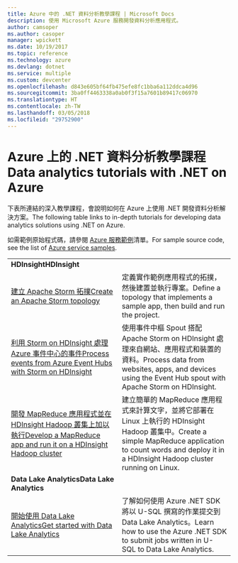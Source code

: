 ```yaml
---
title: Azure 中的 .NET 資料分析教學課程 | Microsoft Docs
description: 使用 Microsoft Azure 服務開發資料分析應用程式。
author: camsoper
ms.author: casoper
manager: wpickett
ms.date: 10/19/2017
ms.topic: reference
ms.technology: azure
ms.devlang: dotnet
ms.service: multiple
ms.custom: devcenter
ms.openlocfilehash: d843e605bf64fb475efe8fc1bba6a112ddca4d96
ms.sourcegitcommit: 3ba0ff4463338a0ab0f3f15a7601b89417c06970
ms.translationtype: HT
ms.contentlocale: zh-TW
ms.lasthandoff: 03/05/2018
ms.locfileid: "29752900"
---
```

# <a name="data-analytics-tutorials-with-net-on-azure"></a><span data-ttu-id="ea5ed-103">Azure 上的 .NET 資料分析教學課程</span><span class="sxs-lookup"><span data-stu-id="ea5ed-103">Data analytics tutorials with .NET on Azure</span></span>

<span data-ttu-id="ea5ed-104">下表所連結的深入教學課程，會說明如何在 Azure 上使用 .NET 開發資料分析解決方案。</span><span class="sxs-lookup"><span data-stu-id="ea5ed-104">The following table links to in-depth tutorials for developing data analytics solutions using .NET on Azure.</span></span> 

<span data-ttu-id="ea5ed-105">如需範例原始程式碼，請參閱 [Azure 服務範例](https://azure.microsoft.com/resources/samples/?platform=dotnet)清單。</span><span class="sxs-lookup"><span data-stu-id="ea5ed-105">For sample source code, see the list of [Azure service samples](https://azure.microsoft.com/resources/samples/?platform=dotnet).</span></span>

| | |
|---|---|
| <span data-ttu-id="ea5ed-106">**HDInsight**</span><span class="sxs-lookup"><span data-stu-id="ea5ed-106">**HDInsight**</span></span> | |
| <span data-ttu-id="ea5ed-107">[建立 Apache Storm 拓撲][1]</span><span class="sxs-lookup"><span data-stu-id="ea5ed-107">[Create an Apache Storm topology][1]</span></span> | <span data-ttu-id="ea5ed-108">定義實作範例應用程式的拓撲，然後建置並執行專案。</span><span class="sxs-lookup"><span data-stu-id="ea5ed-108">Define a topology that implements a sample app, then build and run the project.</span></span> | 
| <span data-ttu-id="ea5ed-109">[利用 Storm on HDInsight 處理 Azure 事件中心的事件][2]</span><span class="sxs-lookup"><span data-stu-id="ea5ed-109">[Process events from Azure Event Hubs with Storm on HDInsight][2]</span></span> | <span data-ttu-id="ea5ed-110">使用事件中樞 Spout 搭配 Apache Storm on HDInsight 處理來自網站、應用程式和裝置的資料。</span><span class="sxs-lookup"><span data-stu-id="ea5ed-110">Process data from websites, apps, and devices using the Event Hub spout with Apache Storm on HDInsight.</span></span>
| <span data-ttu-id="ea5ed-111">[開發 MapReduce 應用程式並在 HDInsight Hadoop 叢集上加以執行][3]</span><span class="sxs-lookup"><span data-stu-id="ea5ed-111">[Develop a MapReduce app and run it on a HDInsight Hadoop cluster][3]</span></span> | <span data-ttu-id="ea5ed-112">建立簡單的 MapReduce 應用程式來計算文字，並將它部署在 Linux 上執行的 HDInsight Hadoop 叢集中。</span><span class="sxs-lookup"><span data-stu-id="ea5ed-112">Create a simple MapReduce application to count words and deploy it in a HDInsight Hadoop cluster running on Linux.</span></span> |
| <span data-ttu-id="ea5ed-113">**Data Lake Analytics**</span><span class="sxs-lookup"><span data-stu-id="ea5ed-113">**Data Lake Analytics**</span></span> | |
| <span data-ttu-id="ea5ed-114">[開始使用 Data Lake Analytics][4]</span><span class="sxs-lookup"><span data-stu-id="ea5ed-114">[Get started with Data Lake Analytics][4]</span></span> | <span data-ttu-id="ea5ed-115">了解如何使用 Azure .NET SDK 將以 U-SQL 撰寫的作業提交到 Data Lake Analytics。</span><span class="sxs-lookup"><span data-stu-id="ea5ed-115">Learn how to use the Azure .NET SDK to submit jobs written in U-SQL to Data Lake Analytics.</span></span>|


[1]: /azure/hdinsight/hdinsight-storm-develop-csharp-event-hub-topology
[2]: /azure/hdinsight/hdinsight-storm-develop-csharp-visual-studio-topology
[3]: /azure/hdinsight/hdinsight-hadoop-dotnet-csharp-mapreduce-streaming
[4]: /azure/data-lake-analytics/data-lake-analytics-get-started-net-sdk